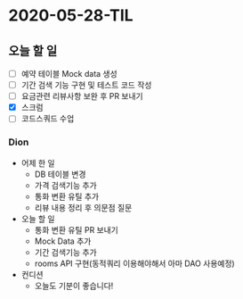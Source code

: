# 2020-05-28-TIL

## 오늘 할 일

- [ ] 예약 테이블 Mock data 생성
- [ ] 기간 검색 기능 구현 및 테스트 코드 작성
- [ ] 요금관련 리뷰사항 보완 후 PR 보내기
- [x] 스크럼
- [ ] 코드스쿼드 수업

### Dion
- 어제 한 일
    - DB 테이블 변경
    - 가격 검색기능 추가
    - 통화 변환 유틸 추가
    - 리뷰 내용 정리 후 의문점 질문
- 오늘 할 일
    - 통화 변환 유틸 PR 보내기
    - Mock Data 추가
    - 기간 검색기능 추가
    - rooms API 구현(동적쿼리 이용해야해서 아마 DAO 사용예정)
- 컨디션
    - 오늘도 기분이 좋습니다!

